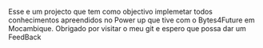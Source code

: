 Esse e um projecto que tem como objectivo implemetar todos conhecimentos apreendidos no Power up que tive com o Bytes4Future em Mocambique.
Obrigado por visitar o meu git e espero que possa dar um FeedBack
